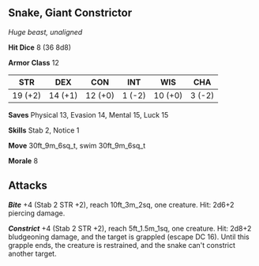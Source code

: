 ## Snake, Giant Constrictor

*Huge beast, unaligned*

**Hit Dice** 8 (36 8d8)

**Armor Class** 12

| STR     | DEX     | CON     | INT     | WIS     | CHA     |
|---------|---------|---------|---------|---------|---------|
| 19 (+2) | 14 (+1) | 12 (+0) |  1 (-2) | 10 (+0) |  3 (-2) |

**Saves** Physical 13, Evasion 14, Mental 15, Luck 15

**Skills** Stab 2, Notice 1

**Move** 30ft\_9m\_6sq\_t, swim 30ft\_9m\_6sq\_t

**Morale** 8

## Attacks

***Bite*** +4 (Stab 2 STR +2), reach 10ft\_3m\_2sq, one creature. Hit: 2d6+2 piercing damage.

***Constrict*** +4 (Stab 2 STR +2), reach 5ft\_1.5m\_1sq, one creature. Hit: 2d8+2 bludgeoning damage, and the target is grappled (escape DC 16). Until this grapple ends, the creature is restrained, and the snake can't constrict another target.

